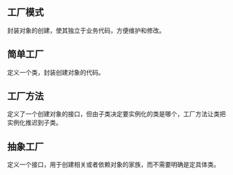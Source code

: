 ## 工厂模式
封装对象的创建，使其独立于业务代码，方便维护和修改。

## 简单工厂
定义一个类，封装创建对象的代码。

## 工厂方法
定义了一个创建对象的接口，但由子类决定要实例化的类是哪个，工厂方法让类把实例化推迟到子类。

## 抽象工厂
定义一个接口，用于创建相关或者依赖对象的家族，而不需要明确是定具体类。
